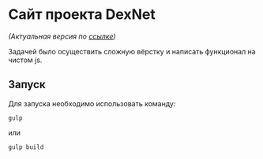 # Сайт проекта DexNet
_(Актуальная версия по [ссылке](https://dex.basichoice.com/))_

Задачей было осуществить сложную вёрстку и написать функционал на чистом js.

## Запуск

Для запуска необходимо использовать команду:
```
gulp
```
или
```
gulp build
```